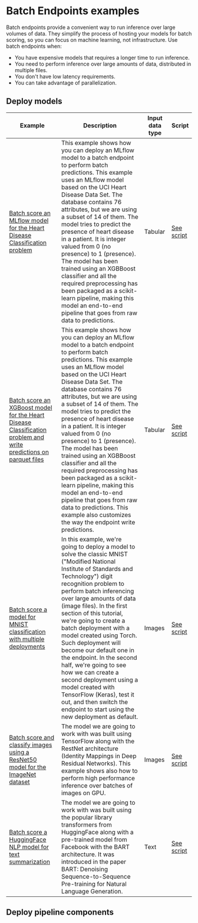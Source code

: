# Batch Endpoints examples

Batch endpoints provide a convenient way to run inference over large volumes of data. They simplify the process of hosting your models for batch scoring, so you can focus on machine learning, not infrastructure. Use batch endpoints when:

* You have expensive models that requires a longer time to run inference.
* You need to perform inference over large amounts of data, distributed in multiple files.
* You don't have low latency requirements.
* You can take advantage of parallelization.

## Deploy models

Example | Description | Input data type | Script
-|-|-|-
[Batch score an MLflow model for the Heart Disease Classification problem](deploy-models/heart-classifier-mlflow) | This example shows how you can deploy an MLflow model to a batch endpoint to perform batch predictions. This example uses an MLflow model based on the UCI Heart Disease Data Set. The database contains 76 attributes, but we are using a subset of 14 of them. The model tries to predict the presence of heart disease in a patient. It is integer valued from 0 (no presence) to 1 (presence). The model has been trained using an XGBBoost classifier and all the required preprocessing has been packaged as a scikit-learn pipeline, making this model an end-to-end pipeline that goes from raw data to predictions. | Tabular | [See script](deploy-models/heart-classifier-mlflow/deploy-and-run.sh)
[Batch score an XGBoost model for the Heart Disease Classification problem and write predictions on parquet files](deploy-models/custom-outputs-parquet) | This example shows how you can deploy an MLflow model to a batch endpoint to perform batch predictions. This example uses an MLflow model based on the UCI Heart Disease Data Set. The database contains 76 attributes, but we are using a subset of 14 of them. The model tries to predict the presence of heart disease in a patient. It is integer valued from 0 (no presence) to 1 (presence). The model has been trained using an XGBBoost classifier and all the required preprocessing has been packaged as a scikit-learn pipeline, making this model an end-to-end pipeline that goes from raw data to predictions. This example also customizes the way the endpoint write predictions. | Tabular | [See script](deploy-models/custom-outputs-parquet/deploy-and-run.sh)
[Batch score a model for MNIST classification with multiple deployments](deploy-models/mnist-classifier) | In this example, we're going to deploy a model to solve the classic MNIST ("Modified National Institute of Standards and Technology") digit recognition problem to perform batch inferencing over large amounts of data (image files). In the first section of this tutorial, we're going to create a batch deployment with a model created using Torch. Such deployment will become our default one in the endpoint. In the second half, we're going to see how we can create a second deployment using a model created with TensorFlow (Keras), test it out, and then switch the endpoint to start using the new deployment as default. | Images | [See script](deploy-models/mnist-classifier/deploy-and-run.sh)
[Batch score and classify images using a ResNet50 model for the ImageNet dataset](deploy-models/imagenet-classifier) | The model we are going to work with was built using TensorFlow along with the RestNet architecture (Identity Mappings in Deep Residual Networks). This example shows also how to perform high performance inference over batches of images on GPU.  | Images | [See script](deploy-models/imagenet-classifier/deploy-and-run.sh)
[Batch score a HuggingFace NLP model for text summarization](deploy-models/huggingface-text-summarization) | The model we are going to work with was built using the popular library transformers from HuggingFace along with a pre-trained model from Facebook with the BART architecture. It was introduced in the paper BART: Denoising Sequence-to-Sequence Pre-training for Natural Language Generation. | Text | [See script](deploy-models/huggingface-text-summarization/deploy-and-run.sh)


## Deploy pipeline components

